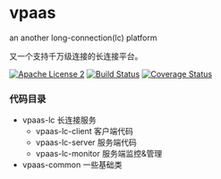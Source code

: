 # vpaas
an another long-connection(lc) platform

又一个支持千万级连接的长连接平台。

[![Apache License 2](https://img.shields.io/badge/license-ASF2-blue.svg)](https://www.apache.org/licenses/LICENSE-2.0.txt)
[![Build Status](https://travis-ci.com/knightliao/vpaas.svg?branch=main)](https://travis-ci.com/knightliao/Vpaas) 
[![Coverage Status](https://coveralls.io/repos/github/knightliao/vpaas/badge.svg)](https://coveralls.io/github/knightliao/vpaas)

### 代码目录

- vpaas-lc 长连接服务
    - vpaas-lc-client 客户端代码
    - vpaas-lc-server 服务端代码
    - vpaas-lc-monitor 服务端监控&管理
- vpaas-common 一些基础类

